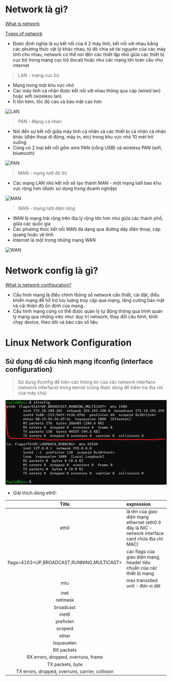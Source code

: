 # Network là gì?

[What is network](https://www.ionos.com/digitalguide/server/know-how/what-is-a-network/)

[Types of network](https://www.javatpoint.com/types-of-computer-network)

- Được định nghĩa là sự kết nối của ít 2 máy tính, kết nối với nhau bằng các phương thức vật lý khác nhau, từ đó chia sẻ tài nguyên của các máy tính cho nhau, network có thể nói đến các thiết lập nhỏ giữa các thiết bị cục bộ trong mạng cục bộ (local) hoặc như các mạng lớn toàn cầu như internet

> LAN - mạng cục bộ 

- Mạng trong một khu vực nhỏ
- Các máy tính cá nhân được kết nối với nhau thông qua cáp (wired lan) hoặc wifi (wireless lan)
- Ít tốn kém, tốc độ cao và bảo mật cao hơn

![LAN](https://static.javatpoint.com/tutorial/computer-network/images/local-area-network.png)

> PAN - Mạng cá nhân

- Nói đến sự kết nối giữa máy tính cá nhân và các thiết bị cá nhân cá nhân khác (điện thoại di động, máy in, etc) trong khu vực nhỏ 10 mét trở xuống
- Cũng có 2 loại kết nối gồm wire PAN (cổng USB) và wireless PAN (wifi, bluetooth)

![PAN](https://static.javatpoint.com/tutorial/computer-network/images/personal-area-network.png)

> MAN - mạng lưới đô thị

- Các mạng LAN nhỏ kết nối sẽ tạo thành MAN - một mạng lưới bao khu vực rộng hơn (được sử dụng trong doanh nghiệp)

![MAN](https://static.javatpoint.com/tutorial/computer-network/images/metropolitan-area-network.png)

> WAN - mạng lưới diện rộng

- WAN là mạng trải rộng trên địa lý rộng lớn hơn như giữa các thành phố, giữa các quốc gia
- Các phương thức kết nối WAN đa dạng qua đường dây điện thoại, cáp quang hoặc vệ tinh
- Internet là một trong những mạng WAN

![WAN](https://static.javatpoint.com/tutorial/computer-network/images/wide-area-network.png)

# Network config là gì?

[What is network configuration?](https://www.vmware.com/topics/glossary/content/network-configuration.html#:~:text=The%20right%20network%20configuration%20is,security%20and%20improve%20network%20stability.)

- Cấu hình mạng là điều chỉnh thông số network cần thiết, cài đặt, điều khiển mạng để hỗ trợ lưu lượng truy cập qua mạng, tăng cường bảo mật và cải thiện độ ổn định của mạng.
- Cấu hình mạng cũng có thể được quản lý tự động thông qua trình quản lý mạng qua những việc như: duy trì network, thay đổi cấu hình, khởi chạy device, theo dõi và báo cáo số liệu

# Linux Network Configuration

## Sử dụng để cấu hình mạng ifconfig (interface configuration)

> Sử dụng ifconfig để hiện các thông tin của các network interface (network interface) trong kernel (cũng được dùng để kiểm tra địa chỉ của máy chủ)

![Alt text](image-1.png)

- Giải thích dòng eth0:

| Title | expression |
| :---:         |     :---      |
| eth0   | là tên của giao diện mạng ethernet (eth0 ở đây là NIC - network interface card chứa địa chỉ MAC)   |
| flags=4163<UP,BROADCAST,RUNNING,MULTICAST>    | các flags của giao diện mạng, header tiêu chuẩn của các thiết bị mạng |
| mtu   |   max transsited unit - đơn vị dât |
| inet   |    |
| netmask   |    |
| broadcast   |    |
| inet6   |    |
| prefixlen   |    |
| scopeid   |    |
| ether   |    |
| txqueuelen   |    |
| RX packets   |    |
| RX errors, dropped, overruns, frame   |    |
| TX packets, byte   |    |
| TX errors, dropped, overruns, carrier, collision   |    |


